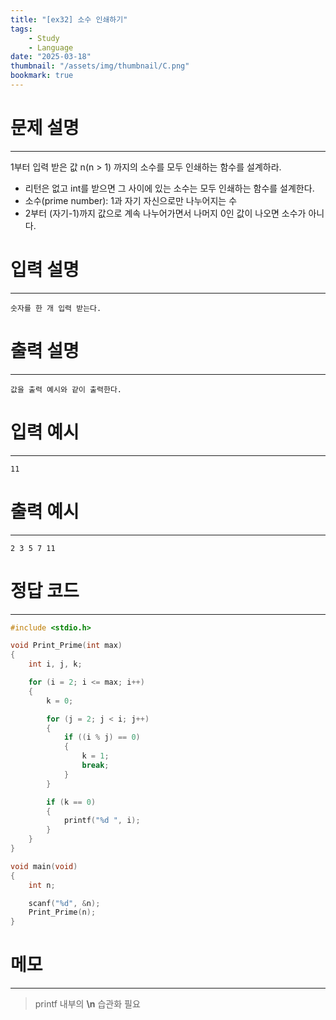 ```yaml
---
title: "[ex32] 소수 인쇄하기"
tags:
    - Study
    - Language
date: "2025-03-18"
thumbnail: "/assets/img/thumbnail/C.png"
bookmark: true
---
```

# 문제 설명
---
1부터 입력 받은 값 n(n > 1) 까지의 소수를 모두 인쇄하는 함수를 설계하라.
- 리턴은 없고 int를 받으면 그 사이에 있는 소수는 모두 인쇄하는 함수를 설계한다.
- 소수(prime number): 1과 자기 자신으로만 나누어지는 수
- 2부터 (자기-1)까지 값으로 계속 나누어가면서 나머지 0인 값이 나오면 소수가 아니다.

# 입력 설명
---

```
숫자를 한 개 입력 받는다.
```

# 출력 설명
---

```
값을 출력 예시와 같이 출력한다.
```

# 입력 예시
---

```
11
```

# 출력 예시
---

```
2 3 5 7 11
```

# 정답 코드
---

```c
#include <stdio.h>

void Print_Prime(int max)
{
	int i, j, k;

	for (i = 2; i <= max; i++)
	{
		k = 0;

		for (j = 2; j < i; j++)
		{
			if ((i % j) == 0)
			{
				k = 1;
				break;
			}
		}

		if (k == 0)
		{
			printf("%d ", i);
		}
	}
}

void main(void)
{
	int n;

	scanf("%d", &n);
	Print_Prime(n);
}
```

# 메모
---
> printf 내부의 **\n** 습관화 필요